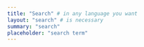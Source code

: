 ```yaml
---
title: "Search" # in any language you want
layout: "search" # is necessary
summary: "search"
placeholder: "search term"
---
```

